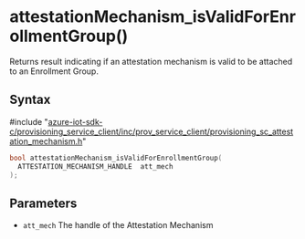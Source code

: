 # attestationMechanism_isValidForEnrollmentGroup()

Returns result indicating if an attestation mechanism is valid to be attached to an Enrollment Group.

## Syntax

\#include "[azure-iot-sdk-c/provisioning_service_client/inc/prov_service_client/provisioning_sc_attestation_mechanism.h](../provisioning-sc-attestation-mechanism-h.md)"  
```C
bool attestationMechanism_isValidForEnrollmentGroup(
  ATTESTATION_MECHANISM_HANDLE  att_mech
);
```

## Parameters
* `att_mech` The handle of the Attestation Mechanism

